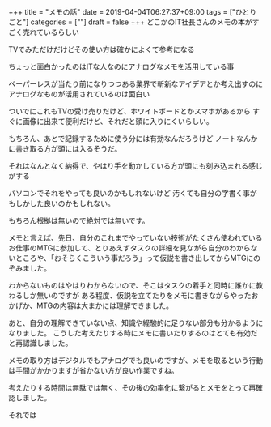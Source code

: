 +++
title = "メモの話"
date = 2019-04-04T06:27:37+09:00
tags = ["ひとりごと"]
categories = [""]
draft = false
+++
どこかのIT社長さんのメモの本がすごく売れているらしい

TVでみただけだけどその使い方は確かによくて参考になる

ちょっと面白かったのはITな人なのにアナログなメモを活用している事

ペーパーレスが当たり前になりつつある業界で斬新なアイデアとか考え出すのに
アナログなものが活用されているのは面白い

ついでにこれもTVの受け売りだけど、ホワイトボードとかスマホがあるから
すぐに画像に出来て便利だけど、それだと頭に入りにくいらしい。

もちろん、あとで記録するために使う分には有効なんだろうけど
ノートなんかに書き取る方が頭には入るそうだ。

それはなんとなく納得で、やはり手を動かしている方が頭にも刻み込まれる感じがする

パソコンでそれをやっても良いのかもしれないけど
汚くても自分の字書く事がもしかした良いのかもしれない。

もちろん根拠は無いので絶対では無いです。

メモと言えば、先日、自分のこれまでやっていない技術がたくさん使われている
お仕事のMTGに参加して、とりあえずタスクの詳細を見ながら自分のわからないところや、「おそらくこういう事だろう」って仮説を書き出してからMTGにのぞみました。

わからないものはやはりわからないので、そこはタスクの着手と同時に誰かに教わるしか無いのですが
ある程度、仮説を立てたりをメモに書きながらやったおかげか、MTGの内容は大まかには理解できました。

あと、自分の理解できていない点、知識や経験的に足りない部分も分かるようになりました。
こうした考えたりする時にメモに書いたりするのはとても有効だと再認識しました。

メモの取り方はデジタルでもアナログでも良いのですが、メモを取るという行動は手間がかかりますが省かない方が良い作業ですね。

考えたりする時間は無駄では無く、その後の効率化に繋がるとメモをとって再確認しました。

それでは
